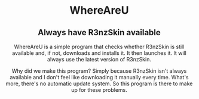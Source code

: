 <div align="center">

# **WhereAreU**
## **Always have R3nzSkin available**

WhereAreU is a simple program that checks whether R3nzSkin is still available and, if not, downloads and installs it. It then launches it. It will always use the latest version of R3nzSkin.

Why did we make this program? Simply because R3nzSkin isn't always available and I don't feel like downloading it manually every time. What's more, there's no automatic update system. So this program is there to make up for these problems.

</div>